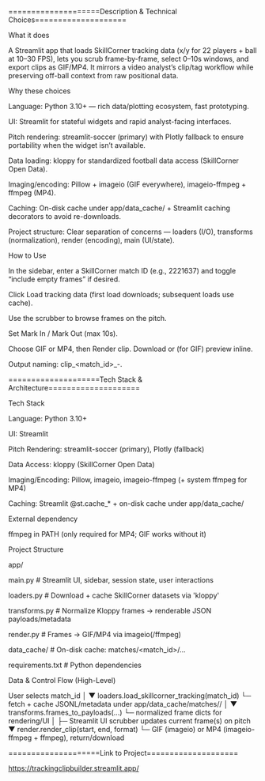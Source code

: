 ====================Description & Technical Choices====================


What it does


A Streamlit app that loads SkillCorner tracking data (x/y for 22 players + ball at 10–30 FPS), lets you scrub frame-by-frame, select 0–10s windows, and export clips as GIF/MP4. It mirrors a video analyst’s clip/tag workflow while preserving off-ball context from raw positional data.



Why these choices


Language: Python 3.10+ — rich data/plotting ecosystem, fast prototyping.

UI: Streamlit for stateful widgets and rapid analyst-facing interfaces.

Pitch rendering: streamlit-soccer (primary) with Plotly fallback to ensure portability when the widget isn’t available.

Data loading: kloppy for standardized football data access (SkillCorner Open Data).

Imaging/encoding: Pillow + imageio (GIF everywhere), imageio-ffmpeg + ffmpeg (MP4).

Caching: On-disk cache under app/data_cache/ + Streamlit caching decorators to avoid re-downloads.

Project structure: Clear separation of concerns — loaders (I/O), transforms (normalization), render (encoding), main (UI/state).



How to Use


In the sidebar, enter a SkillCorner match ID (e.g., 2221637) and toggle “include empty frames” if desired.

Click Load tracking data (first load downloads; subsequent loads use cache).

Use the scrubber to browse frames on the pitch.

Set Mark In / Mark Out (max 10s).

Choose GIF or MP4, then Render clip. Download or (for GIF) preview inline.

Output naming: clip_<match_id>_<start>-<end>.<ext>


====================Tech Stack & Architecture====================


Tech Stack


Language: Python 3.10+

UI: Streamlit

Pitch Rendering: streamlit-soccer (primary), Plotly (fallback)

Data Access: kloppy (SkillCorner Open Data)

Imaging/Encoding: Pillow, imageio, imageio-ffmpeg (+ system ffmpeg for MP4)

Caching: Streamlit @st.cache_* + on-disk cache under app/data_cache/

External dependency

ffmpeg in PATH (only required for MP4; GIF works without it)



Project Structure


app/

  main.py          # Streamlit UI, sidebar, session state, user interactions
  
  loaders.py       # Download + cache SkillCorner datasets via 'kloppy'
  
  transforms.py    # Normalize Kloppy frames → renderable JSON payloads/metadata
  
  render.py        # Frames → GIF/MP4 via imageio(/ffmpeg)
  
  data_cache/      # On-disk cache: matches/<match_id>/...
  
requirements.txt   # Python dependencies



Data & Control Flow (High-Level)


User selects match_id
        │
        ▼
loaders.load_skillcorner_tracking(match_id)
  └─ fetch + cache JSONL/metadata under app/data_cache/matches/<id>/
        │
        ▼
transforms.frames_to_payloads(...)
  └─ normalized frame dicts for rendering/UI
        │
        ├─ Streamlit UI scrubber updates current frame(s) on pitch
        ▼
render.render_clip(start, end, format)
  └─ GIF (imageio) or MP4 (imageio-ffmpeg + ffmpeg), return/download


====================Link to Project====================

https://trackingclipbuilder.streamlit.app/
